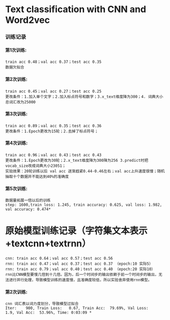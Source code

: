 # Text classification with CNN and Word2vec

### 训练记录
#### 第1次训练:
```
train acc 0.48；val acc 0.37；test acc 0.35
数据欠拟合
```
#### 第2次训练:
```
train acc 0.45；val acc 0.27；test acc 0.25
更改条件：1.加入单个文字；2.加入标点符号和数字；3.x_text维度降为300；4. 词典大小总词汇改为25000
```
#### 第3次训练:
```
train acc 0.89；val acc 0.35；test acc 0.36
更改条件：1.Epoch更改为15轮；2.去掉了标点符号；
```
#### 第4次训练:
```
train acc 0.96；val acc 0.43；test acc 0.43
更改条件：1.Epoch更改为30轮；2.x_text维度降为300降为256 3.predict时把vocab_size改成词典大小23051；
实验效果：20轮训练以后 val acc 逐渐趋紧0.44-0.46左右；val acc上升速度很慢；随机抽取十个数据并不能达到40%的准确度
```
#### 第5次训练:
```
数据量拓展一倍以后的训练
step: 1600,train loss: 1.245, train accuracy: 0.625, val loss: 1.982, val accuracy: 0.474*
```

# 原始模型训练记录（字符集文本表示+textcnn+textrnn）
```
cnn: train acc 0.64；val acc 0.57；test acc 0.56
rnn: train acc 0.47；val acc 0.37；test acc 0.37 （epoch:10 实际5）
rnn: train acc 0.79；val acc 0.40；test acc 0.40 （epoch:20 实际10）
rnn比CNN模型要慢几倍到十几倍。因为，后一个时间步的输出依赖于前一个时间步的输出，无法进行并行处理，导致模型训练的速度慢，且准确度较低，所以实验舍弃使用rnn模型。
```

#### 第2次训练:
```
cnn 词汇表以词力度划分，导致模型过拟合
Iter:    900, Train Loss:   0.67, Train Acc:  79.69%, Val Loss:    1.9, Val Acc:  53.96%, Time: 0:03:09 *
```